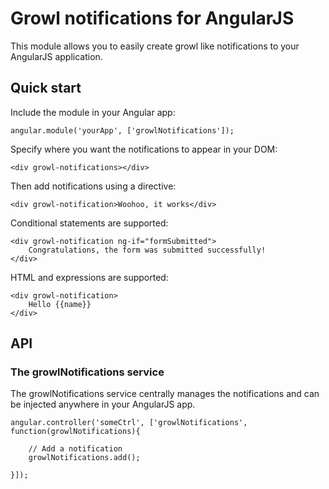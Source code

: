 # Growl notifications for AngularJS

This module allows you to easily create growl like notifications to your AngularJS application.

## Quick start

Include the module in your Angular app:

    angular.module('yourApp', ['growlNotifications']);

Specify where you want the notifications to appear in your DOM:

    <div growl-notifications></div>

Then add notifications using a directive:

    <div growl-notification>Woohoo, it works</div>

Conditional statements are supported:

    <div growl-notification ng-if="formSubmitted">
        Congratulations, the form was submitted successfully!
    </div>

HTML and expressions are supported:

    <div growl-notification>
        Hello {{name}}
    </div>

## API

### The growlNotifications service

The growlNotifications service centrally manages the notifications and can be injected anywhere in your AngularJS app.

    angular.controller('someCtrl', ['growlNotifications', function(growlNotifications){

        // Add a notification
        growlNotifications.add();

    }]);
